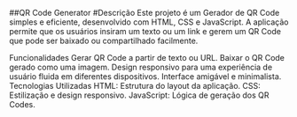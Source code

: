 


##QR Code Generator
#Descrição
Este projeto é um Gerador de QR Code simples e eficiente, desenvolvido com HTML, CSS e JavaScript. A aplicação permite que os usuários insiram um texto ou um link e gerem um QR Code que pode ser baixado ou compartilhado facilmente.

Funcionalidades
Gerar QR Code a partir de texto ou URL.
Baixar o QR Code gerado como uma imagem.
Design responsivo para uma experiência de usuário fluida em diferentes dispositivos.
Interface amigável e minimalista.
Tecnologias Utilizadas
HTML: Estrutura do layout da aplicação.
CSS: Estilização e design responsivo.
JavaScript: Lógica de geração dos QR Codes.
